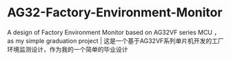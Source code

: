 # AG32-Factory-Environment-Monitor
A design of Factory Environment Monitor based on AG32VF series MCU ，as my simple graduation project | 这是一个基于AG32VF系列单片机开发的工厂环境监测设计，作为我的一个简单的毕业设计
